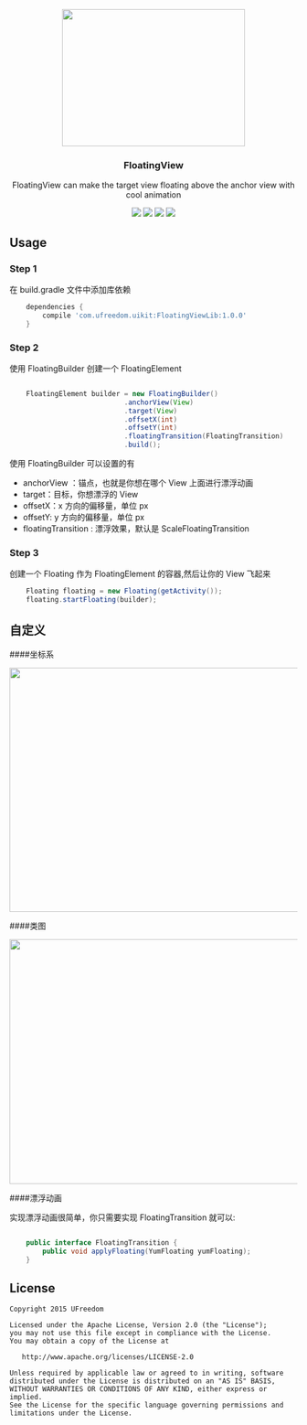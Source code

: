 <p align="center">
  <a href="https://dribbble.com/shots/2583144-Aviate-Badge" target="_blank">
  <img width="320" height="240" src="https://github.com/UFreedom/FloatingView/blob/master/images/floating_anim.gif">
  </a>
 </p>

<h3 align="center">FloatingView</h3>

<p align="center">
  FloatingView can make the target view  floating above the anchor view with cool animation
</p>

<p align="center">
<a target="_blank" href="https://github.com/UFreedom/FloatingView"><img src="https://travis-ci.org/UFreedom/FloatingView.svg?branch=master"></a>
<a target="_blank" href="https://bintray.com/ufreedom/maven/FloatingViewLibrary/_latestVersion"><img src="https://api.bintray.com/packages/ufreedom/maven/FloatingViewLibrary/images/download.svg"></a>
<a target="_blank" href="https://github.com/UFreedom/FloatingView"><img src="https://img.shields.io/badge/android-3.0-brightgreen.svg" ></a>
<a target="_blank" href='https://github.com/UFreedom/FloatingView/blob/master/LICENSE.txt'><img src='https://img.shields.io/crates/l/rustc-serialize.svg'  /></a>
</p>

Usage
-----

### Step 1

在 build.gradle 文件中添加库依赖

```groovy
    dependencies {
        compile 'com.ufreedom.uikit:FloatingViewLib:1.0.0'
    }

```



### Step 2

使用 FloatingBuilder 创建一个 FloatingElement

```java

    FloatingElement builder = new FloatingBuilder()
                            .anchorView(View)
                            .target(View)
                            .offsetX(int)
                            .offsetY(int)
                            .floatingTransition(FloatingTransition)
                            .build();

```

使用 FloatingBuilder 可以设置的有
* anchorView ：锚点，也就是你想在哪个 View 上面进行漂浮动画
* target：目标，你想漂浮的 View
* offsetX：x 方向的偏移量，单位 px
* offsetY: y 方向的偏移量，单位 px
* floatingTransition : 漂浮效果，默认是 ScaleFloatingTransition

### Step 3 

创建一个 Floating 作为 FloatingElement 的容器,然后让你的 View 飞起来
 
```java
    Floating floating = new Floating(getActivity());
    floating.startFloating(builder);
```
 

自定义
-----


####坐标系

 <img src="http://oeapkptbn.bkt.clouddn.com/coordinate.png" width="572" height="427"/>


####类图

 <img src="http://oeapkptbn.bkt.clouddn.com/classdiagram.png" width="831" height="428"/>



####漂浮动画 

实现漂浮动画很简单，你只需要实现 FloatingTransition 就可以:

```java

    public interface FloatingTransition {
        public void applyFloating(YumFloating yumFloating);
    }

```

 
 
License 
--------

    Copyright 2015 UFreedom

    Licensed under the Apache License, Version 2.0 (the "License");
    you may not use this file except in compliance with the License.
    You may obtain a copy of the License at

       http://www.apache.org/licenses/LICENSE-2.0

    Unless required by applicable law or agreed to in writing, software
    distributed under the License is distributed on an "AS IS" BASIS,
    WITHOUT WARRANTIES OR CONDITIONS OF ANY KIND, either express or implied.
    See the License for the specific language governing permissions and
    limitations under the License.
